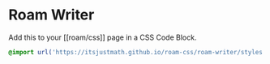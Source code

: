 # Roam Writer

Add this to your [[roam/css]] page in a CSS Code Block.

```css
@import url('https://itsjustmath.github.io/roam-css/roam-writer/styles.css');
```
